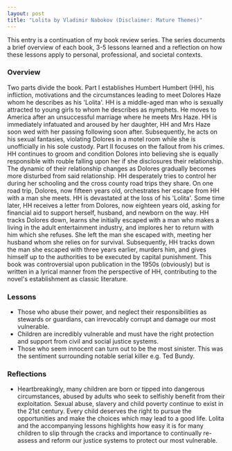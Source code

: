 ```yaml
---
layout: post
title: "Lolita by Vladimir Nabokov (Disclaimer: Mature Themes)"
---
```


This entry is a continuation of my book review series.
The series documents a brief overview of each book,
3-5 lessons learned and a reflection on how these lessons apply to
personal, professional, and societal contexts.

### Overview

Two parts divide the book.
Part I establishes Humbert Humbert (HH), his infliction, motivations and the circumstances leading to meet Dolores Haze whom he describes as his 'Lolita'. HH is a middle-aged man who is sexually attracted to young girls to whom he describes as nymphets.
He moves to America after an unsuccessful marriage where he meets Mrs Haze.
HH is immediately infatuated and aroused by her daughter,
HH and Mrs Haze soon wed with her passing following soon after.
Subsequently, he acts on his sexual fantasies, violating Dolores in a motel room while she is unofficially in his sole custody.
Part II focuses on the fallout from his crimes.
HH continues to groom and condition Dolores into believing she is equally responsible with rouble falling upon her if she disclosures their relationship. The dynamic of their relationship changes as Dolores gradually becomes more disturbed from said relationship. HH desperately tries to control her during her schooling and the cross county road trips they share. On one road trip, Dolores, now fifteen years old, orchestrates her escape from HH with a man she meets. HH is devastated at the loss of his 'Lolita'. Some time later, HH receives a letter from Dolores, now eighteen years old, asking for financial aid to support herself, husband, and newborn on the way. HH tracks Dolores down, learns she initially escaped with a man who makes a living in the adult entertainment industry, and implores her to return with him which she refuses. She left the man she escaped with, meeting her husband whom she relies on for survival. Subsequently, HH tracks down the man she escaped with three years earlier, murders him, and gives himself up to the authorities to be executed by capital punishment.
This book was controversial upon publication in the 1950s (obviously) but is written in a lyrical manner from the perspective of HH, contributing to the novel's establishment as classic literature.

### Lessons

- Those who abuse their power, and neglect their responsibilities as stewards or guardians, can irrevocably corrupt and damage our most vulnerable.
- Children are incredibly vulnerable and must have the right protection and support from civil and social justice systems.
- Those who seem innocent can turn out to be the most sinister. This was the sentiment surrounding notable serial killer e.g. Ted Bundy.

### Reflections

- Heartbreakingly, many children are born or tipped into dangerous circumstances, abused by adults who seek to selfishly benefit from their exploitation. Sexual abuse, slavery and child poverty continue to exist in the 21st century. Every child deserves the right to pursue the opportunities and make the choices which may lead to a good life. Lolita and the accompanying lessons highlights how easy it is for many children to slip through the cracks and importance to continually re-assess and reform our justice systems to protect our most vulnerable.
